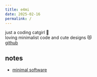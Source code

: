 ```yaml
---
title: e4mi
date: 2025-02-16
permalink: /
---
```


just a coding catgirl 🐾  
loving minimalist code and cute designs 😻  
[github](https://github.com/e4mi)

## notes
- [minimal software](819d1413.md)
